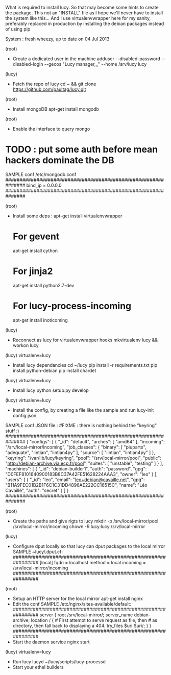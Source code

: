 What is required to install lucy.
So that may become some hints to create the package.
This not an "INSTALL" file as I hope we'll never have to install the system 
like this...
And I use virtualenvwrapper here for my sanity, preferably replaced in 
production by installing the debian packages instead of using pip

System : fresh wheezy, up to date on 04 Jul 2013

(root)
* Create a dedicated user in the machine
    adduser --disabled-password --disabled-login --gecos "Lucy manager,,," --home /srv/lucy lucy

(lucy)
* Fetch the repo of lucy
    cd ~ && git clone https://github.com/paultag/lucy.git

(root)
* Install mongoDB
    apt-get install mongodb

(root)
* Enable the interface to query mongo
# TODO : put some auth before mean hackers dominate the DB
SAMPLE conf /etc/mongodb.conf
###############################################################
bind_ip = 0.0.0.0
###############################################################

(root)
* Install some deps :
    apt-get install virtualenvwrapper
    # For gevent
    apt-get install cython
    # For jinja2
    apt-get install python2.7-dev
    # For lucy-process-incoming
    apt-get install inoticoming

(lucy)
* Reconnect as lucy for virtualenvwrapper hooks
    mkvirtualenv lucy && workon lucy

(lucy) virtualenv=lucy
* Install lucy dependancies
    cd ~/lucy
    pip install -r requirements.txt
    pip install python-debian
    pip install chardet

(lucy) virtualenv=lucy
* Install lucy
    python setup.py develop

(lucy) virtualenv=lucy
* Install the config, by creating a file like the sample and run
    lucy-init config.json

SAMPLE conf JSON file :
#FIXME : there is nothing behind the "keyring" stuff :)
###############################################################
{
    "configs": [
        {
            "_id": "default",
            "arches": [
                "amd64"
            ],
            "incoming": "/srv/local-mirror/incoming",
            "job_classes": {
                "binary": [
                    "piuparts",
                    "adequate",
                    "lintian",
                    "lintian4py"
                ],
                "source": [
                    "lintian",
                    "lintian4py"
                ]
            },
            "keyring": "/var/lib/lucy/keyring",
            "pool": "/srv/local-mirror/pool",
            "public": "http://debian-archive.via.ecp.fr/pool",
            "suites": [
                "unstable",
                "testing"
            ]
        }
    ],
    "machines": [
        {
            "_id": "debian-builder1",
            "auth": "password",
            "gpg": "D0FEF8101640900183B8C37A42FE51628224AAA3",
            "owner": "leo"
        }
    ],
    "users": [
        {
            "_id": "leo",
            "email": "leo+debian@cavaille.net",
            "gpg": "B11A9FEC01B2B1F6C1C31DD4896AE222CC16515C",
            "name": "Léo Cavaillé",
            "auth": "secret"
        }
    ]
}
###############################################################

(root)
* Create the paths and give rigts to lucy
    mkdir -p /srv/local-mirror/pool /srv/local-mirror/incoming
    chown -R lucy:lucy /srv/local-mirror

(lucy)
* Configure dput locally so that lucy can dput packages to the local mirror
SAMPLE ~lucy/.dput.cf:
###############################################################
[local]
fqdn = localhost
method = local
incoming = /srv/local-mirror/incoming
###############################################################

(root)
* Setup an HTTP server for the local mirror
    apt-get install nginx
* Edit the conf
SAMPLE /etc/nginx/sites-available/default:
###############################################################
server {
    root /srv/local-mirror/;
    server_name debian-archive;
    location / {
        # First attempt to serve request as file, then
        # as directory, then fall back to displaying a 404.
        try_files $uri $uri/;
    }
}
###############################################################
* Start the daemon
    service nginx start


(lucy) virtualenv=lucy
* Run lucy
    lucyd
    ~/lucy/scripts/lucy-processd
* Start your ethel builders
